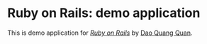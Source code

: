 # Ruby on Rails: demo application

This is demo application for [*Ruby on Rails*](http://railstutorial.org/) by [Dao Quang Quan](http://quangquan.net).